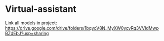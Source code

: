 # Virtual-assistant
Link all models in project: https://drive.google.com/drive/folders/1bqyoV8N_MyXW0ycvRq3VVldMwpBZdEbJ?usp=sharing 
